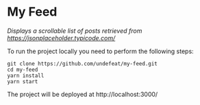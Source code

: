 # My Feed

*Displays a scrollable list of posts retrieved from https://jsonplaceholder.typicode.com/*

To run the project locally you need to perform the following steps:

```
git clone https://github.com/undefeat/my-feed.git
cd my-feed
yarn install
yarn start
```

The project will be deployed at http://localhost:3000/